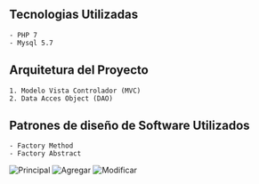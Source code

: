 ## Tecnologias Utilizadas
	- PHP 7
	- Mysql 5.7

## Arquitetura del Proyecto
	1. Modelo Vista Controlador (MVC)
	2. Data Acces Object (DAO)
	
## Patrones de diseño de Software Utilizados
	- Factory Method
	- Factory Abstract
	
![Principal](https://user-images.githubusercontent.com/19199367/60744774-065b9f00-9f3d-11e9-8c12-9c0df11dc644.PNG)
![Agregar](https://user-images.githubusercontent.com/19199367/60744771-052a7200-9f3d-11e9-81a0-d8b147d6de8e.PNG)
![Modificar](https://user-images.githubusercontent.com/19199367/60744772-05c30880-9f3d-11e9-8386-62d71e746025.PNG)

	
